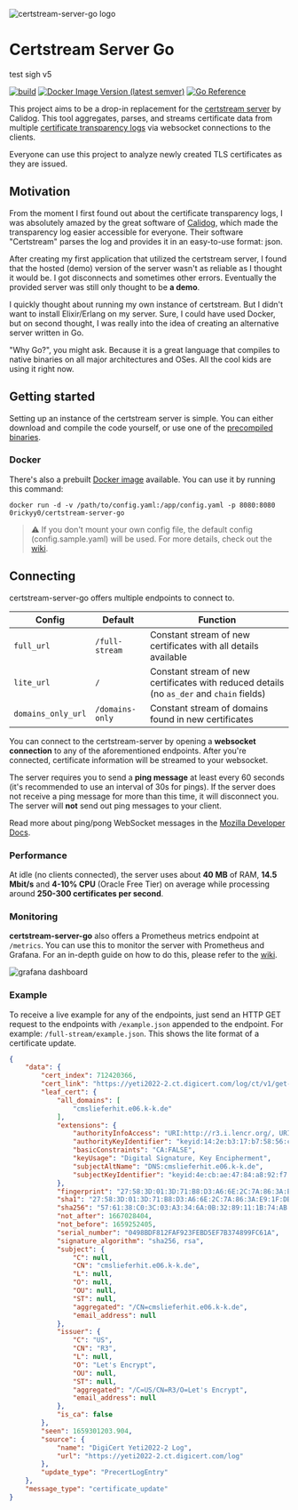 ![certstream-server-go logo](https://github.com/d-Rickyy-b/certstream-server-go/blob/master/docs/img/certstream-server-go_logo.png?raw=true)

# Certstream Server Go

test  sigh v5

[![build](https://github.com/d-Rickyy-b/certstream-server-go/actions/workflows/release_build.yml/badge.svg)](https://github.com/d-Rickyy-b/certstream-server-go/actions/workflows/release_build.yml)
[![Docker Image Version (latest semver)](https://img.shields.io/docker/v/0rickyy0/certstream-server-go?label=docker&sort=semver)](https://hub.docker.com/repository/docker/0rickyy0/certstream-server-go)
[![Go Reference](https://pkg.go.dev/badge/github.com/d-Rickyy-b/certstream-server-go.svg)](https://pkg.go.dev/github.com/d-Rickyy-b/certstream-server-go)

This project aims to be a drop-in replacement for the [certstream server](https://github.com/CaliDog/certstream-server/) by Calidog. This tool aggregates, parses, and streams certificate data from multiple [certificate transparency logs](https://www.certificate-transparency.org/what-is-ct) via websocket connections to the clients.

Everyone can use this project to analyze newly created TLS certificates as they are issued.

## Motivation

From the moment I first found out about the certificate transparency logs, I was absolutely amazed by the great software of [Calidog](https://github.com/CaliDog/), which made the transparency log easier accessible for everyone. 
Their software "Certstream" parses the log and provides it in an easy-to-use format: json.

After creating my first application that utilized the certstream server, I found that the hosted (demo) version of the server wasn't as reliable as I thought it would be. 
I got disconnects and sometimes other errors. Eventually the provided server was still only thought to be **a demo**.

I quickly thought about running my own instance of certstream. But I didn't want to install Elixir/Erlang on my server. Sure, I could have used Docker, but on second thought, I was really into the idea of creating an alternative server written in Go.

"Why Go?", you might ask. Because it is a great language that compiles to native binaries on all major architectures and OSes. All the cool kids are using it right now.

## Getting started

Setting up an instance of the certstream server is simple. You can either download and compile the code yourself, or use one of the [precompiled binaries](https://github.com/d-Rickyy-b/certstream-server-go/releases).

### Docker

There's also a prebuilt [Docker image](https://hub.docker.com/repository/docker/0rickyy0/certstream-server-go) available.
You can use it by running this command:

`docker run -d -v /path/to/config.yaml:/app/config.yaml -p 8080:8080 0rickyy0/certstream-server-go`

> ⚠️ If you don't mount your own config file, the default config (config.sample.yaml) will be used. For more details, check out the [wiki](https://github.com/d-Rickyy-b/certstream-server-go/wiki/Configuration).

## Connecting

certstream-server-go offers multiple endpoints to connect to.

| Config             | Default         | Function                                                                                  |
|--------------------|-----------------|-------------------------------------------------------------------------------------------|
| `full_url`         | `/full-stream`  | Constant stream of new certificates with all details available                            |
| `lite_url`         | `/`             | Constant stream of new certificates with reduced details (no `as_der` and `chain` fields) |
| `domains_only_url` | `/domains-only` | Constant stream of domains found in new certificates                                      |

You can connect to the certstream-server by opening a **websocket connection** to any of the aforementioned endpoints.
After you're connected, certificate information will be streamed to your websocket.

The server requires you to send a **ping message** at least every 60 seconds (it's recommended to use an interval of 30s for pings). 
If the server does not receive a ping message for more than this time, it will disconnect you. 
The server will **not** send out ping messages to your client.

Read more about ping/pong WebSocket messages in the [Mozilla Developer Docs](https://developer.mozilla.org/en-US/docs/Web/API/WebSockets_API/Writing_WebSocket_servers#pings_and_pongs_the_heartbeat_of_websockets).

### Performance

At idle (no clients connected), the server uses about **40 MB** of RAM, **14.5 Mbit/s** and **4-10% CPU** (Oracle Free Tier) on average while processing around **250-300 certificates per second**.

### Monitoring

**certstream-server-go** also offers a Prometheus metrics endpoint at `/metrics`. You can use this to monitor the server with Prometheus and Grafana.
For an in-depth guide on how to do this, please refer to the [wiki](https://github.com/d-Rickyy-b/certstream-server-go/wiki/Collecting-and-Visualizing-Metrics).

![grafana dashboard](https://user-images.githubusercontent.com/5798157/211434271-4350766d-2942-4fcb-8fda-f131f3f61cea.png)

### Example

To receive a live example for any of the endpoints, just send an HTTP GET request to the endpoints with `/example.json` appended to the endpoint. 
For example: `/full-stream/example.json`. This shows the lite format of a certificate update.

```json
{
    "data": {
        "cert_index": 712420366,
        "cert_link": "https://yeti2022-2.ct.digicert.com/log/ct/v1/get-entries?start=712420366&end=712420366",
        "leaf_cert": {
            "all_domains": [
                "cmslieferhit.e06.k-k.de"
            ],
            "extensions": {
                "authorityInfoAccess": "URI:http://r3.i.lencr.org/, URI:http://r3.o.lencr.org",
                "authorityKeyIdentifier": "keyid:14:2e:b3:17:b7:58:56:cb:ae:50:09:40:e6:1f:af:9d:8b:14:c2:c6",
                "basicConstraints": "CA:FALSE",
                "keyUsage": "Digital Signature, Key Encipherment",
                "subjectAltName": "DNS:cmslieferhit.e06.k-k.de",
                "subjectKeyIdentifier": "keyid:4e:cb:ae:47:84:a8:92:f7:e7:de:78:d1:00:9e:d9:cc:80:ac:0b:ce"
            },
            "fingerprint": "27:58:3D:01:3D:71:B8:D3:A6:6E:2C:7A:86:3A:E9:1F:DB:F0:1B:5D",
            "sha1": "27:58:3D:01:3D:71:B8:D3:A6:6E:2C:7A:86:3A:E9:1F:DB:F0:1B:5D",
            "sha256": "57:61:38:C0:3C:03:A3:34:6A:0B:32:89:11:1B:74:AB:8A:DF:A5:02:9F:06:43:E6:F3:0E:69:F3:0E:4E:4E:FC",
            "not_after": 1667028404,
            "not_before": 1659252405,
            "serial_number": "0498BDF812FAF923FEBD5EF7B374899FC61A",
            "signature_algorithm": "sha256, rsa",
            "subject": {
                "C": null,
                "CN": "cmslieferhit.e06.k-k.de",
                "L": null,
                "O": null,
                "OU": null,
                "ST": null,
                "aggregated": "/CN=cmslieferhit.e06.k-k.de",
                "email_address": null
            },
            "issuer": {
                "C": "US",
                "CN": "R3",
                "L": null,
                "O": "Let's Encrypt",
                "OU": null,
                "ST": null,
                "aggregated": "/C=US/CN=R3/O=Let's Encrypt",
                "email_address": null
            },
            "is_ca": false
        },
        "seen": 1659301203.904,
        "source": {
            "name": "DigiCert Yeti2022-2 Log",
            "url": "https://yeti2022-2.ct.digicert.com/log"
        },
        "update_type": "PrecertLogEntry"
    },
    "message_type": "certificate_update"
}
```
